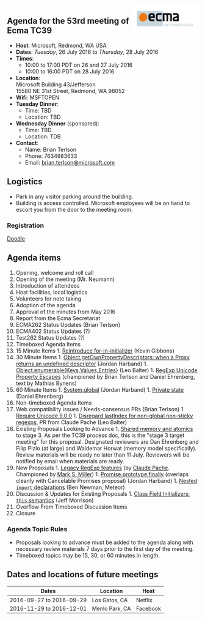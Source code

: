 <img src="../images/Ecma_RVB-003.jpg" align="right" height="70" alt="" />

## Agenda for the 53rd meeting of Ecma TC39

- **Host**: Microsoft, Redmond, WA USA
- **Dates**: *Tuesday*, 26 July 2016 to *Thursday*, 28 July 2016
- **Times**:
  - 10:00 to 17:00 PDT on 26 and 27 July 2016
  - 10:00 to 16:00 PDT on 28 July 2016
- **Location**:<br>
    Microsoft Building 43/Jefferson<br>
    15580 NE 31st Street, Redmond, WA 98052
- **Wifi**: MSFTOPEN
- **Tuesday Dinner**:
  - Time: TBD
  - Location: TBD
- **Wednesday Dinner** (sponsored):
  - Time: TBD
  - Location: TDB
- **Contact**:
  - Name: Brian Terlson
  - Phone: 7634983633
  - Email: brian.terlson@microsoft.com

## Logistics
* Park in any visitor parking around the building.
* Building is access controlled. Microsoft employees will be on hand to escort you from the door to the meeting room.

### Registration

[Doodle](http://doodle.com/poll/i4935fx6frut54qy)

## Agenda items

1. Opening, welcome and roll call
  1. Opening of the meeting (Mr. Neumann)
  1. Introduction of attendees
  1. Host facilities, local logistics
1. Volunteers for note taking
1. Adoption of the agenda
1. Approval of the minutes from May 2016
1. Report from the Ecma Secretariat
1. ECMA262 Status Updates (Brian Terlson)
1. ECMA402 Status Updates (?)
1. Test262 Status Updates (?)
1. Timeboxed Agenda Items
  1. 15 Minute Items
    1. [Reintroduce for-in-initializer](https://github.com/tc39/ecma262/pull/614) (Kevin Gibbons)
  1. 30 Minute Items
    1. [Object.getOwnPropertyDescriptors: when a Proxy returns an undefined descriptor](https://github.com/tc39/ecma262/pull/593) (Jordan Harband)
    1. [Object.enumerable{Keys,Values,Entries}](https://github.com/leobalter/object-enumerables) (Leo Balter)
    1. [RegExp Unicode Property Escapes](https://github.com/mathiasbynens/es-regex-unicode-property-escapes) (championed by Brian Terlson and Daniel Ehrenberg, text by Mathias Bynens)
  1. 60 Minute Items
    1. [System.global](https://github.com/tc39/proposal-global) (Jordan Harband)
    1. [Private state](https://github.com/tc39/proposal-private-fields) (Daniel Ehrenberg)
1. Non-timeboxed Agenda Items
  1. Web compatibility issues / Needs-consensus PRs (Brian Terlson)
    1. [Require Unicode 9.0.0](https://github.com/tc39/ecma262/pull/620)
    1. [Disregard lastIndex for non-global non-sticky regexps](https://github.com/tc39/ecma262/pull/627), PR from Claude Pache (Leo Balter)
  1. Existing Proposals Looking to Advance
    1. [Shared memory and atomics](https://github.com/tc39/ecmascript_sharedmem) to stage 3.  As per the TC39 process doc, this is the "stage 3 target meeting" for this proposal.  Designated reviewers are Dan Ehrenberg and Filip Pizlo (at large) and Waldemar Horwat (memory model specifically).  Review materials will be ready no later than 11 July.  Reviewers will be notified by email when materials are ready.
  1. New Proposals
    1. [Legacy RegExp features](https://github.com/claudepache/es-regexp-legacy-static-properties) (by [Claude Pache](https://github.com/claudepache). Championed by [Mark S. Miller](https://github.com/erights))
    1. [Promise.prototype.finally](https://github.com/ljharb/proposal-promise-finally) (overlaps cleanly with Cancelable Promises proposal) (Jordan Harband)
    1. [Nested `import` declarations](https://github.com/benjamn/reify/blob/master/WHY_NEST_IMPORTS.md) (Ben Newman, Meteor)
  1. Discussion & Updates for Existing Proposals
    1. [Class Field Initializers: `this` semantics](https://github.com/jeffmo/es-class-fields-and-static-properties/issues/34) (Jeff Morrison)
1. Overflow From Timeboxed Discussion Items
1. Closure

### Agenda Topic Rules

* Proposals looking to advance must be added to the agenda along with necessary review materials 7 days prior to the first day of the meeting.
* Timeboxed topics may be 15, 30, or 60 minutes in length.

## Dates and locations of future meetings

| Dates                    | Location          | Host       |
|--------------------------|-------------------|------------|
| 2016-09-27 to 2016-09-29 | Los Gatos, CA     | Netflix    |
| 2016-11-29 to 2016-12-01 | Menlo Park, CA    | Facebook   |
